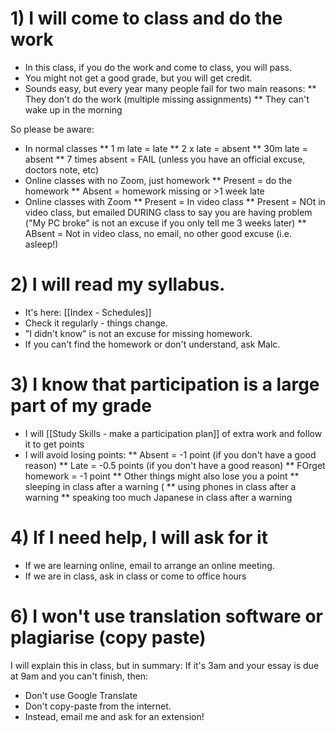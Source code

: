 

# 1) I will come to class and do the work
* In this class, if you do the work and come to class, you will pass. 
* You might not get a good grade, but you will get credit. 
* Sounds easy, but every year many people fail for two main reasons:
** They don't do the work (multiple missing assignments)
** They can't wake up in the morning

So please be aware:
* In normal classes
** 1 m  late = late 
** 2 x late = absent
** 30m late = absent 
** 7 times absent = FAIL (unless you have an official excuse, doctors note, etc)
* Online classes with no Zoom, just homework
** Present = do the homework
** Absent = homework missing or >1 week late
* Online classes with Zoom
** Present = In video class
** Present = NOt in video class, but emailed DURING class to say you are having problem ("My PC broke" is not an excuse if you only tell me 3 weeks later)
** ABsent = Not in video class, no email, no other good excuse (i.e. asleep!)

# 2) I will read my syllabus.  
* It's here: [[Index - Schedules]]
* Check it regularly - things change. 
* "I didn't know" is not an excuse for missing homework. 
* If you can't find the homework or don't understand, ask Malc. 

# 3) I know that participation is a large part of my grade
* I will [[Study Skills - make a participation plan]] of extra work and follow it to get points
* I will avoid losing points: 
** Absent  = -1 point (if you don't have a good reason)
** Late = -0.5 points (if you don't have a good reason)
** FOrget homework = -1 point
** Other things might also lose you a point
** sleeping in class after a warning (
** using phones in class after a warning
** speaking too much Japanese in class after a warning


# 4) If I need help, I will ask for it 
* If we are learning online, email to arrange an online meeting. 
* If we are in class, ask in class or come to office hours

# 6) I won't use translation software or plagiarise (copy paste)
I will explain this in class, but in summary: 
If it's 3am and your essay is due at 9am and you can't finish, then:
* Don't use Google Translate
* Don't copy-paste from the internet. 
* Instead, email me and ask for an extension!
